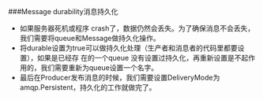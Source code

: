  ###Message durability消息持久化
 
 
- 如果服务器死机或程序 crash了，数据仍然会丢失。为了确保消息不会丢失，我们需要将queue和Message做持久化操作。
- 将durable设置为true可以做持久化处理（生产者和消息者的代码里都要设置），如果是已经存 在的一个queue 没有设置过持久化，再重新设置是不起作用的，我们需要重新为queue设置一个名字。
- 最后在Producer发布消息的时候，我们需要设置DeliveryMode为amqp.Persistent，持久化的工作就做完了。